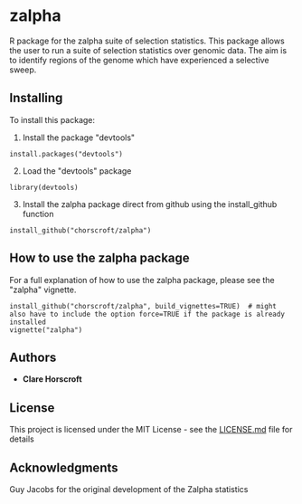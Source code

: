 # zalpha

R package for the zalpha suite of selection statistics. This package allows the user to run a suite of selection statistics over genomic data. The aim is to identify regions of the genome which have experienced a selective sweep.

## Installing

To install this package:

1) Install the package "devtools"

```
install.packages("devtools")
```

2) Load the "devtools" package

```
library(devtools)
```

3) Install the zalpha package direct from github using the install_github function

```
install_github("chorscroft/zalpha")
```

## How to use the zalpha package

For a full explanation of how to use the zalpha package, please see the "zalpha" vignette.

```
install_github("chorscroft/zalpha", build_vignettes=TRUE)  # might also have to include the option force=TRUE if the package is already installed
vignette("zalpha")
```

## Authors

* **Clare Horscroft**

## License

This project is licensed under the MIT License - see the [LICENSE.md](LICENSE.md) file for details

## Acknowledgments

Guy Jacobs for the original development of the Zalpha statistics
